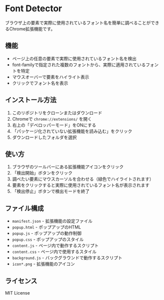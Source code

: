 # Font Detector

ブラウザ上の要素で実際に使用されているフォント名を簡単に調べることができるChrome拡張機能です。

## 機能

- ページ上の任意の要素で実際に使用されているフォント名を検出
- font-familyで指定された複数のフォントから、実際に適用されているフォントを特定
- マウスオーバーで要素をハイライト表示
- クリックでフォント名を表示

## インストール方法

1. このリポジトリをクローンまたはダウンロード
2. Chromeで `chrome://extensions/` を開く
3. 右上の「デベロッパーモード」をONにする
4. 「パッケージ化されていない拡張機能を読み込む」をクリック
5. ダウンロードしたフォルダを選択

## 使い方

1. ブラウザのツールバーにある拡張機能アイコンをクリック
2. 「検出開始」ボタンをクリック
3. 調べたい要素にマウスカーソルを合わせる（緑色でハイライトされます）
4. 要素をクリックすると実際に使用されているフォント名が表示されます
5. 「検出停止」ボタンで検出モードを終了

## ファイル構成

- `manifest.json` - 拡張機能の設定ファイル
- `popup.html` - ポップアップのHTML
- `popup.js` - ポップアップの動作制御
- `popup.css` - ポップアップのスタイル
- `content.js` - ページ内で動作するスクリプト
- `content.css` - ページ内で使用するスタイル
- `background.js` - バックグラウンドで動作するスクリプト
- `icon*.png` - 拡張機能のアイコン

## ライセンス

MIT License
